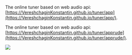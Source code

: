 The online tuner based on web audio api: [https://VereshchaginKonstantin.github.io/tuner/app](https://VereshchaginKonstantin.github.io/tuner/app/).

The online tuner based on web audio api: [https://VereshchaginKonstantin.github.io/tuner/apprude](https://VereshchaginKonstantin.github.io/tuner/apprude/).

![](https://user-images.githubusercontent.com/1709072/30374834-e23d0bc2-98b8-11e7-91ae-8ac37bfd24b2.png)
